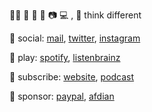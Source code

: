 🏳️‍⚧️ 🍩 🎵 📖 📷 💻 , 💭 think different

💬 social: [mail](mailto://hi.sayo@outlook.com), [twitter](https://twitter.com/sayomelu), [instagram](https://instagram.com/sayomelu)

🎈 play: [spotify](https://open.spotify.com/user/qnintpw1ar8z4wjs95m971lwq), [listenbrainz](https://listenbrainz.org/user/m94810)

📰 subscribe: [website](asset/website.opml), [podcast](asset/podcast.opml)

💞 sponsor: [paypal](https://paypal.me/p49302), [afdian](https://afdian.net/@sayo-melu)
